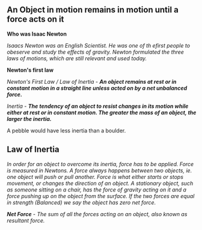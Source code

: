 ## An Object in motion remains in motion until a force acts on it

**Who was Isaac Newton**

*Isaacs Newton was an English Scientist. He was one of th efirst people to obeserve and study the effects of gravity. Newton formulated the three laws of motions, which are still relevant and used today.*

**Newton's first law**

*Newton's First Law / Law of Inertia - **An object remains at rest or in constant motion in a straight line unless acted on by a net unbalanced force.***

*Inertia - **The tendency of an object to resist changes in its motion while either at rest or in constant motion. The greater the mass of an object, the larger the inertia.***

A pebble would have less inertia than a boulder.

## Law of Inertia

*In order for an object to overcome its inertia, force has to be applied. Force is measured in Newtons. A force always happens between two objects, ie. one object will push or pull another. Force is what either starts or stops movement, or changes the direction of an object. A stationary object, such as someone sitting on a chair, has the force of gravity acting on it and a force pushing up on the object from the surface.
If the two forces are equal in strength (Balanced) we say the object has zero net force.*

***Net Force*** - *The sum of all the forces acting on an object, also known as resultant force.*